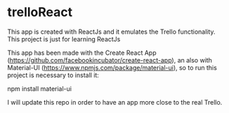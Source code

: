 # trelloReact
This app is created with ReactJs and it emulates the Trello functionality. 
This project is just for learning ReactJs

This app has been made with the Create React App (https://github.com/facebookincubator/create-react-app), an also with Material-UI (https://www.npmjs.com/package/material-ui), so to run this project is necessary to install it:

npm install material-ui

I will update this repo in order to have an app more close to the real Trello.
